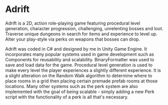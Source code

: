 # Adrift

Adrift is a 2D, action role-playing game featuring procedural level generation, character progression, challenging, unrelenting bosses and loot. Traverse unique dungeons in search for items and experience to level up. Alter your play-style via perks on weapons that bosses can drop.

Adrift was coded in C# and designed by me in Unity Game Engine. It incorporates many popular systems used in game development such as Components for reusability and scalability. BinaryFormatter was used to save and load data for the game. Procedural level generation is used to make every level the player experiences a slightly different experience. It is a slight alteration on the Random Walk algorithm to determine where to place rooms in a grid then placing certain premade prefab rooms at those locations. Many other systems such as the perk system are also implemented with the goal of being scalable - simply adding a new Perk script with the functionality of a perk is all that's necessary. 



